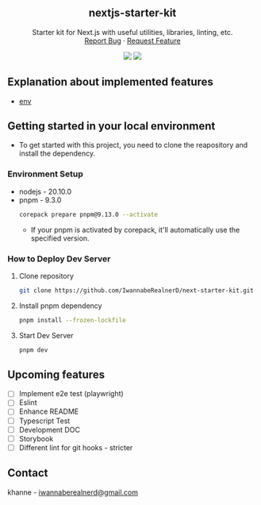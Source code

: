 <div align="center">
  <!-- <a href="https://github.com/IwannabeRealnerD/nextjs-starter-kit">
    <img src="images/original_favicon.png" alt="Logo" width="80" height="80">
  </a> -->

  <h2 align="center">nextjs-starter-kit</h2>

  <p align="center">
    Starter kit for Next.js with useful utilities, libraries, linting, etc.
    <br />
    <a href="https://github.com/IwannabeRealnerD/nextjs-starter-kit/issues">Report Bug</a>
    ·
    <a href="https://github.com/IwannabeRealnerD/nextjs-starter-kit/issues">Request Feature</a>
  </p>
</div>

<div align="center">
  <img src="https://img.shields.io/badge/next.js-000000?style=for-the-badge&logo=next.js&logoColor=white">
  <img src="https://img.shields.io/badge/react-61DAFB?style=for-the-badge&logo=react&logoColor=black">
</div>

## Explanation about implemented features

- [env](setting_description/env.md)

## Getting started in your local environment

- To get started with this project, you need to clone the reapository and install the dependency.

### Environment Setup

- nodejs - 20.10.0
- pnpm - 9.3.0
  ```sh
  corepack prepare pnpm@9.13.0 --activate
  ```
  - If your pnpm is activated by corepack, it'll automatically use the specified version.

### How to Deploy Dev Server

1. Clone repository
   ```sh
   git clone https://github.com/IwannabeRealnerD/next-starter-kit.git
   ```
2. Install pnpm dependency
   ```sh
   pnpm install --frozen-lockfile
   ```
3. Start Dev Server
   ```sh
   pnpm dev
   ```

## Upcoming features

- [ ] Implement e2e test (playwright)
- [ ] Eslint
- [ ] Enhance README
- [ ] Typescript Test
- [ ] Development DOC
- [ ] Storybook
- [ ] Different lint for git hooks - stricter

## Contact

khanne - iwannaberealnerd@gmail.com
